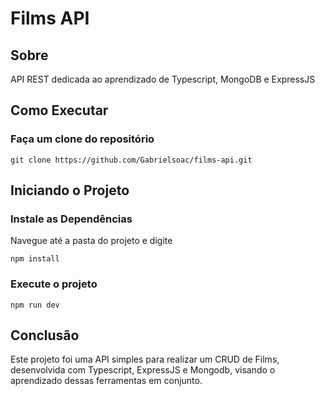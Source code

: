 # Films API

## Sobre

API REST dedicada ao aprendizado de Typescript, MongoDB e ExpressJS

## Como Executar

### Faça um clone do repositório

```
git clone https://github.com/Gabrielsoac/films-api.git
```

## Iniciando o Projeto

### Instale as Dependências
Navegue até a pasta do projeto e digite
```
npm install
```

### Execute o projeto
```
npm run dev
```

## Conclusão
Este projeto foi uma API simples para realizar um CRUD de Films, desenvolvida com Typescript, ExpressJS e Mongodb, visando o aprendizado dessas ferramentas em conjunto.
